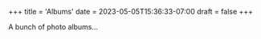 +++
title = 'Albums'
date = 2023-05-05T15:36:33-07:00
draft = false
+++

A bunch of photo albums...

